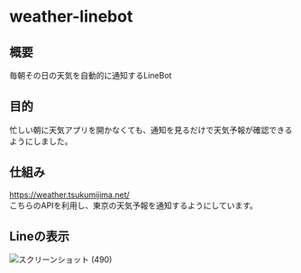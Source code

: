 # weather-linebot
##  概要
毎朝その日の天気を自動的に通知するLineBot  
## 目的
忙しい朝に天気アプリを開かなくても、通知を見るだけで天気予報が確認できるようにしました。

## 仕組み
https://weather.tsukumijima.net/  
こちらのAPIを利用し、東京の天気予報を通知するようにしています。

## Lineの表示
  
![スクリーンショット (490)](https://user-images.githubusercontent.com/102280498/232768194-bd6a07b7-f345-4e98-9853-e8eeee1b8139.png)
